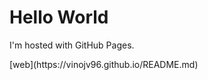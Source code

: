 <!DOCTYPE html>
<html>
<body>
<h1>Hello World</h1>
<p>I'm hosted with GitHub Pages.</p>
</body>
</html>
[web](https://vinojv96.github.io/README.md)
